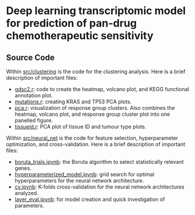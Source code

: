 # Deep learning transcriptomic model for prediction of pan-drug chemotherapeutic sensitivity

## Source Code

Within [src/clustering](src/clustering) is the code for the clustering analysis. Here is a brief description of important files:

- [gdsc2.r](src/clustering/gdsc2.r): code to create the heatmap, volcano plot, and KEGG functional annotation plot.
- [mutations.r](src/clustering/mutations.r): creating KRAS and TP53 PCA plots.
- [pca.r](src/clustering/pca.r): visualization of response group clusters. Also combines the heatmap, volcano plot, and response group cluster plot into one panelled figure.
- [tissueid.r](src/clustering/tissueid.r): PCA plot of tissue ID and tumour type plots.

Within [src/neural_net](src/neural_net) is the code for feature selection, hyperparameter optimization, and cross-validation. Here is a brief description of important files:

- [boruta_trials.ipynb](src/neural_net/boruta_trials.ipynb): the Boruta algorithm to select statistically relevant genes.
- [hyperparameterized_model.ipynb](src/neural_net/hyperparameterized_model.ipynb): grid search for optimal hyperparameters for the neural network architecture.
- [cv.ipynb](src/neural_net/cv.ipynb): K-folds cross-validation for the neural network architectures analyzed.
- [layer_eval.ipynb](src/neural_net/layer_eval.ipynb): for model creation and quick investigation of parameters.
